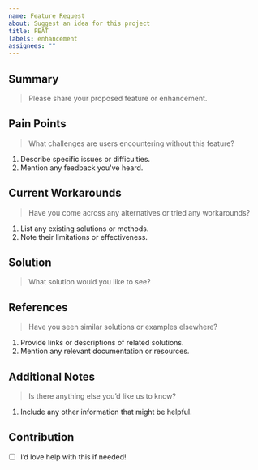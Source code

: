 ```yaml
---
name: Feature Request
about: Suggest an idea for this project
title: FEAT
labels: enhancement
assignees: ""
---
```


## Summary

> Please share your proposed feature or enhancement.

## Pain Points

> What challenges are users encountering without this feature?

1. Describe specific issues or difficulties.
2. Mention any feedback you've heard.

## Current Workarounds

> Have you come across any alternatives or tried any workarounds?

1. List any existing solutions or methods.
2. Note their limitations or effectiveness.

## Solution

> What solution would you like to see?

## References

> Have you seen similar solutions or examples elsewhere?

1. Provide links or descriptions of related solutions.
2. Mention any relevant documentation or resources.

## Additional Notes

> Is there anything else you’d like us to know?

1. Include any other information that might be helpful.

## Contribution

- [ ] I’d love help with this if needed!
